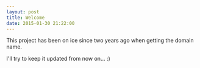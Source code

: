 ```yaml
---
layout: post
title: Welcome
date: 2015-01-30 21:22:00
---
```


This project has been on ice since two years ago when getting the domain name.

I'll try to keep it updated from now on... :)
